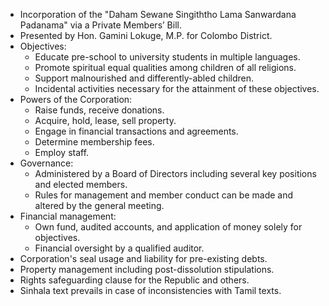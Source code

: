 - Incorporation of the "Daham Sewane Singiththo Lama Sanwardana Padanama" via a Private Members’ Bill.
- Presented by Hon. Gamini Lokuge, M.P. for Colombo District.
- Objectives:
  - Educate pre-school to university students in multiple languages.
  - Promote spiritual equal qualities among children of all religions.
  - Support malnourished and differently-abled children.
  - Incidental activities necessary for the attainment of these objectives.
- Powers of the Corporation:
  - Raise funds, receive donations.
  - Acquire, hold, lease, sell property.
  - Engage in financial transactions and agreements.
  - Determine membership fees.
  - Employ staff.
- Governance:
  - Administered by a Board of Directors including several key positions and elected members.
  - Rules for management and member conduct can be made and altered by the general meeting.
- Financial management:
  - Own fund, audited accounts, and application of money solely for objectives.
  - Financial oversight by a qualified auditor.
- Corporation's seal usage and liability for pre-existing debts.
- Property management including post-dissolution stipulations.
- Rights safeguarding clause for the Republic and others.
- Sinhala text prevails in case of inconsistencies with Tamil texts.